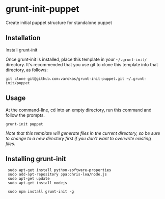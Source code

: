 # grunt-init-puppet

Create initial puppet structure for standalone puppet

## Installation
Install grunt-init

Once grunt-init is installed, place this template in your `~/.grunt-init/` directory. It's recommended that you use git to clone this template into that directory, as follows:

```
git clone git@github.com:varokas/grunt-init-puppet.git ~/.grunt-init/puppet
```

## Usage

At the command-line, cd into an empty directory, run this command and follow the prompts.

```
grunt-init puppet
```

_Note that this template will generate files in the current directory, so be sure to change to a new directory first if you don't want to overwrite existing files._

## Installing grunt-init
     sudo apt-get install python-software-properties 
     sudo add-apt-repository ppa:chris-lea/node.js 
     sudo apt-get update 
     sudo apt-get install nodejs
     
     sudo npm install grunt-init -g
